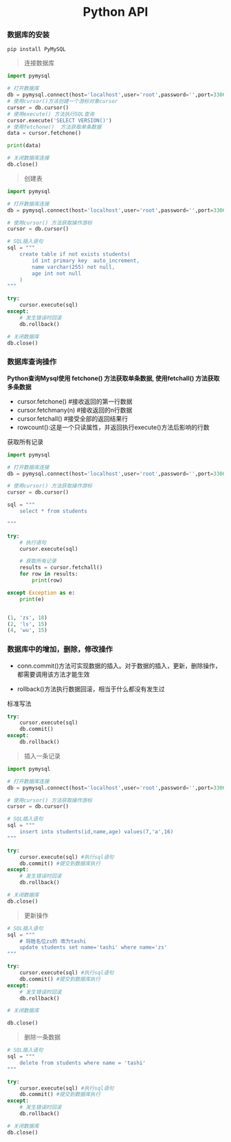 # <center>Python API</center>

### 数据库的安装  
```
pip install PyMySQL
```
> 连接数据库

```python
import pymysql

# 打开数据库
db = pymysql.connect(host='localhost',user='root',password='',port=3306)
# 使用cursor()方法创建一个游标对象cursor
cursor = db.cursor()
# 使用execute() 方法执行SQL查询
cursor.execute('SELECT VERSION()')
# 使用fetchone()  方法获取单条数据
data = cursor.fetchone()

print(data)

# 关闭数据库连接
db.close()
```

>  创建表

```python
import pymysql

# 打开数据库连接
db = pymysql.connect(host='localhost',user='root',password='',port=3306,db='python_test')

# 使用cursor() 方法获取操作游标
cursor = db.cursor()

# SQL插入语句
sql = """
    create table if not exists students(
        id int primary key  auto_increment,
        name varchar(255) not null,
        age int not null
    )
"""

try:
    cursor.execute(sql)
except:
    # 发生错误时回滚
    db.rollback()

# 关闭数据库
db.close()
```

### 数据库查询操作
**Python查询Mysql使用 fetchone() 方法获取单条数据, 使用fetchall() 方法获取多条数据**

- cursor.fetchone()  #接收返回的第一行数据
- cursor.fetchmany(n) #接收返回的n行数据
- cursor.fetchall() #接受全部的返回结果行
- rowcount():这是一个只读属性，并返回执行execute()方法后影响的行数

获取所有记录
```python
import pymysql

# 打开数据库连接
db = pymysql.connect(host='localhost',user='root',password='',port=3306,db='python_test')

# 使用cursor() 方法获取操作游标
cursor = db.cursor()

sql = """
    select * from students

"""

try:
    # 执行语句
    cursor.execute(sql)

    # 获取所有记录
    results = cursor.fetchall()
    for row in results:
        print(row)

except Exception as e:
    print(e)


(1, 'zs', 18)
(2, 'ls', 15)
(4, 'wu', 15)
```

### 数据库中的增加，删除，修改操作

- conn.commit()方法可实现数据的插入。对于数据的插入，更新，删除操作，都需要调用该方法才能生效

- rollback()方法执行数据回滚，相当于什么都没有发生过

标准写法
```python
try:
	cursor.execute(sql)
	db.commit()
except:
	db.rollback()
```

> 插入一条记录

```python
import pymysql

# 打开数据库连接
db = pymysql.connect(host='localhost',user='root',password='',port=3306,db='python_test')

# 使用cursor() 方法获取操作游标
cursor = db.cursor()

# SQL插入语句
sql = """
    insert into students(id,name,age) values(7,'a',16)
"""

try:
    cursor.execute(sql) #执行sql语句
    db.commit() #提交到数据库执行
except:
    # 发生错误时回滚
    db.rollback()

# 关闭数据库
db.close()
```

> 更新操作

```python
# SQL插入语句
sql = """
    # 将姓名位zs的 改为tashi
    update students set name='tashi' where name='zs'
"""

try:
    cursor.execute(sql) #执行sql语句
    db.commit() #提交到数据库执行
except:
    # 发生错误时回滚
    db.rollback()

# 关闭数据库

db.close()
```
> 删除一条数据

```python
# SQL插入语句
sql = """
    delete from students where name = 'tashi'
"""

try:
    cursor.execute(sql) #执行sql语句
    db.commit() #提交到数据库执行
except:
    # 发生错误时回滚
    db.rollback()

# 关闭数据库
db.close()
```
